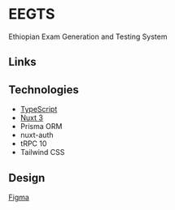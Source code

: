 # EEGTS
Ethiopian Exam Generation and Testing System 

## Links

## Technologies

- [TypeScript](https://www.typescriptlang.org/)
- [Nuxt 3](https://nuxt.com)
- Prisma ORM
- nuxt-auth
- tRPC 10
- Tailwind CSS

## Design
[Figma](https://www.figma.com/file/m88zex8u8fV3nU3l70GGyG/Test-Signal?node-id=0%3A1)
